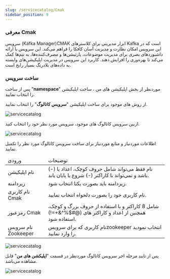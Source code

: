 ```yaml
---
slug: /servicecatalog/Cmak
sidebar_position: 9
---
```


### معرفی Cmak
سرویس (Kafka Manager)CMAK   ابزار مدیریتی برای کلاسترهای Kafka است که در این سرویس امکان نظارت و مدیریت آسان کافکا را فراهم می‌کند. این سرویس با ارائه داشبوردهای بصری برای مدیریت موضوعات، پارتیشن‌ها و مصرف‌کننده‌ها، به تیم‌ها کمک می‌کند تا بهره‌وری را افزایش دهند. کاربرد این سرویس در مدیریت اپلیکیشن‌های وابسته به داده‌های بلادرنگ بسیار رایج است.



### ساخت سرویس

پس از ساخت "**namespace**" موردنظر از بخش اپلیکیشن های من ، ساخت اپلیکیشن را انتخاب نمایید.

از روش های موجود برای ساخت اپلیکیشن "**سرویس کاتالوگ**" را انتخاب نمایید.

![servicecatalog](/img/servicecatalog/servicecatalog00.png)

ازبین سرویس کاتالوگ های موجود، سرویس مورد نظر خود را انتخاب کنید.

![servicecatalog](/img/servicecatalog/servicecatalog0.png)

اطلاعات موردنیاز و منابع موردنیاز برای ساخت سرویس کاتالوگ مورد نظر را تکمیل نمایید.

<table>
    <thead>
        <tr>
            <td>ورودی</td>
            <td>توضیحات</td>
        </tr>
    </thead>
    <tbody>
        <tr>
            <td>نام اپلیکیشن</td>
            <td>نام فقط می‌تواند شامل حروف کوچک، اعداد یا (-) باشد و نمی‌تواند با کاراکتر (-) شروع یا پایان یابد.</td>
        </tr>
        <tr>
            <td>زیردامنه</td>
            <td>زیردامنه باید بصورت یکتا انتخاب شود. </td>
        </tr>
         <tr>
            <td>نام کاربری Cmak</td>
            <td>نام کاربری خود را بصورت دلخواه انتخاب نمایید. </td>
        </tr>
         <tr>
            <td>رمزعبور Cmak</td>
            <td>شامل 8 کاراکتر و با استفاده از حروف بزرگ و کوچک، همچنین از اعداد و کاراکتر های (@#$%^&+=!) استفاده شود.</td> 
           </tr>
         <tr>
            <td>نام سرویس Zookeeper</td>
            <td>نام کاربری که برای سرویسzookeeper انتخاب نمودید را وارد نمایید. </td>
        </tr>
    </tbody>
</table>

![servicecatalog](/img/servicecatalog/servicecatalog17.png)

 پس از تایید مرحله اخر سرویس کاتالوگ موردنظر در قسمت "**اپلیکشن های من**" قابل مشاهده می‌باشد.
 
 ![servicecatalog](/img/servicecatalog/servicecatalog18.png)

